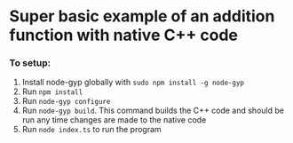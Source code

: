 # Super basic example of an addition function with native C++ code

### To setup:
1. Install node-gyp globally with `sudo npm install -g node-gyp`
2. Run `npm install`
3. Run `node-gyp configure`
4. Run `node-gyp build`. This command builds the C++ code and should be run any time changes are made to the native code
5. Run `node index.ts` to run the program
